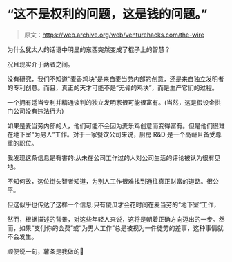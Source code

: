 # “这不是权利的问题，这是钱的问题。”

> 原文：<https://web.archive.org/web/venturehacks.com/the-wire>

为什么犹太人的话语中明显的东西突然变成了棍子上的智慧？

况且现实介于两者之间。

没有研究，我们不知道“麦香鸡块”是来自麦当劳内部的创意，还是来自独立发明者的专利创意。而且，真正的天才可能不是“无骨的鸡块”，而是生产它们的过程。

一个拥有适当专利并精通谈判的独立发明家很可能很富有。(当然，这是假设金拱门公司没有违法行为)

如果是麦当劳内部的人，他们可能不会因为麦乐鸡创意而变得富有。但是他们很难在地下室“为男人”工作。对于一家餐饮公司来说，厨房 R&D 是一个高薪且备受尊重的职位。

我发现这条信息是有害的:从未在公司工作过的人对公司生活的评论被认为很有见地。

不知何故，这位街头智者知道，为别人工作很难找到通往真正财富的道路。很公平。

但这似乎也传达了这样一个信息:只有傻瓜才会花时间在麦当劳的“地下室”工作，

然而，根据描述的背景，对这些年轻人来说，这将是朝着正确方向迈出的一步。然而，如果“支付你的会费”或“为男人工作”总是被视为一件徒劳的差事，这种事情就不会发生。

顺便说一句，薯条是我做的🙂